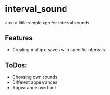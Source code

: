 # interval_sound

Just a little simple app for interval sounds. 

## Features

- Creating multiple saves with specific intervals

## ToDos:

- Choosing own sounds
- Different appearances
- Appearance overhaul
